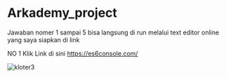 # Arkademy_project
Jawaban nomer 1 sampai 5 bisa langsung di run melalui text editor online yang saya siapkan di link

NO 1
Klik Link di sini https://es6console.com/

![kloter3](https://user-images.githubusercontent.com/50514923/57569365-51b26f00-741e-11e9-818f-affce7d05b37.JPG)
